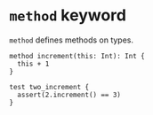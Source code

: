 # `method` keyword

`method` defines methods on types.

```title:Example
method increment(this: Int): Int {
  this + 1
}

test two_increment {
  assert(2.increment() == 3)
}
```
